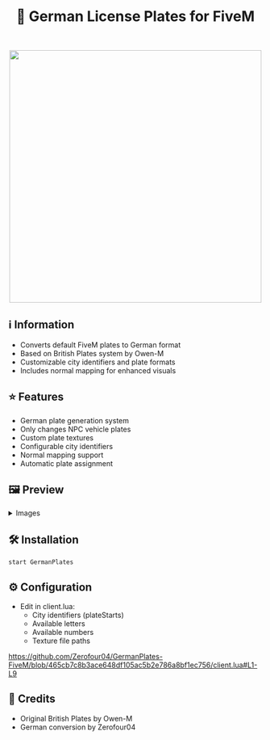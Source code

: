 <h1 align="center">🚗 German License Plates for FiveM</h1>

<p align="center">
    <img alt="" src="https://img.shields.io/github/stars/Zerofour04/GermanPlates-FiveM.svg?style=for-the-badge">
    <img alt="" src="https://madewithlove.now.sh/de?heart=true&colorB=%23ec2237&template=for-the-badge">
    <img alt="" src="https://img.shields.io/github/followers/Zerofour04.svg?style=for-the-badge&label=Follow&maxAge=2592000">
</p>

<p align="center">
    <img src="https://github.com/user-attachments/assets/16713150-6f62-4b3b-9167-bbf44a1e0c00" width="500">
</p>

## ℹ️ Information
- Converts default FiveM plates to German format
- Based on British Plates system by Owen-M
- Customizable city identifiers and plate formats
- Includes normal mapping for enhanced visuals

## ⭐ Features
- German plate generation system
- Only changes NPC vehicle plates
- Custom plate textures
- Configurable city identifiers
- Normal mapping support
- Automatic plate assignment

## 🖼️ Preview
<details>
<summary>Images</summary>
<p>
    <img src="https://github.com/user-attachments/assets/a5650b81-11d0-428f-be97-48d20122e8ef">
    <img src="https://github.com/user-attachments/assets/6f151a59-173f-4e6c-9d54-95362e4a2c7c">
    <img src="https://github.com/user-attachments/assets/6daf1ea3-8eef-4b2d-8db1-cd269287766a">
    <img src="https://github.com/user-attachments/assets/d8dc16cb-d0db-4946-998a-4ab144a8ef16">
</p>
</details>

## 🛠️ Installation
```
start GermanPlates
```

## ⚙️ Configuration
- Edit in client.lua:
    - City identifiers (plateStarts)
    - Available letters
    - Available numbers
    - Texture file paths
      
 https://github.com/Zerofour04/GermanPlates-FiveM/blob/465cb7c8b3ace648df105ac5b2e786a8bf1ec756/client.lua#L1-L9

## 💌 Credits
- Original British Plates by Owen-M
- German conversion by Zerofour04
